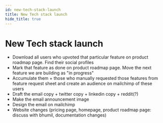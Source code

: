 ```yaml
---
id: new-tech-stack-launch
title: New Tech stack launch
hide_title: true
---
```


# New Tech stack launch

- Download all users who upvoted that particular feature on product roadmap page. Find their social profiles
- Mark that feature as done on product roadmap page. Move the next feature we are building as "in progress"
- Accumulate them + those who manually requested those features from feature request sheet and create an audience on mailchimp of these users
- Draft the email copy + twitter copy + linkedin copy + reddit(?)
- Make the email announcement image
- Design the email on mailchimp
- Website changes (pricing page, homepage, product roadmap page: discuss with bhumil, documentation changes)